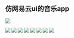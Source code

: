 ## 仿网易云ui的音乐app
![](https://github.com/FishInShallow/NetEase-Cloud-Music/raw/master/screenShots/IMG_20190104_144137.jpg)

![](https://github.com/FishInShallow/NetEase-Cloud-Music/raw/master/screenShots/enframe_2019-01-04-14-42-17.png)
![](https://github.com/FishInShallow/NetEase-Cloud-Music/raw/master/screenShots/enframe_2019-01-04-14-43-28.png)
![](https://github.com/FishInShallow/NetEase-Cloud-Music/raw/master/screenShots/enframe_2019-01-04-14-43-17.png)
![](https://github.com/FishInShallow/NetEase-Cloud-Music/raw/master/screenShots/enframe_2019-01-04-14-43-04.png)
![](https://github.com/FishInShallow/NetEase-Cloud-Music/raw/master/screenShots/enframe_2019-01-04-14-42-24.png)
![](https://github.com/FishInShallow/NetEase-Cloud-Music/raw/master/screenShots/enframe_2019-01-04-14-42-54.png)
![](https://github.com/FishInShallow/NetEase-Cloud-Music/raw/master/screenShots/enframe_2019-01-04-14-42-43.png)
![](https://github.com/FishInShallow/NetEase-Cloud-Music/raw/master/screenShots/enframe_2019-01-04-14-42-35.png)
